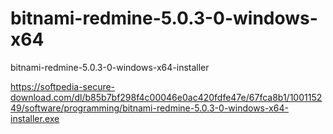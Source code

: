 # bitnami-redmine-5.0.3-0-windows-x64
bitnami-redmine-5.0.3-0-windows-x64-installer

https://softpedia-secure-download.com/dl/b85b7bf298f4c00046e0ac420fdfe47e/67fca8b1/100115249/software/programming/bitnami-redmine-5.0.3-0-windows-x64-installer.exe
